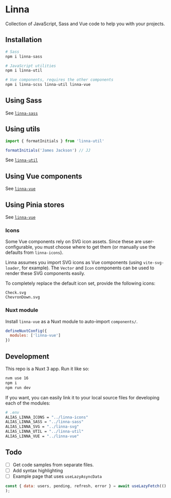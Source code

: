 # Linna

Collection of JavaScript, Sass and Vue code to help you with your projects.

## Installation

```sh
# Sass
npm i linna-sass

# JavaScript utilities
npm i linna-util

# Vue components, requires the other components
npm i linna-scss linna-util linna-vue
```

## Using Sass

See [`linna-sass`](https://npmjs.org/package/linna-sass)

## Using utils

```js
import { formatInitials } from 'linna-util'

formatInitials('James Jackson') // JJ
```

See [`linna-util`](https://npmjs.org/package/linna-util)

## Using Vue components

See [`linna-vue`](https://npmjs.org/package/linna-vue)

## Using Pinia stores

See [`linna-vue`](https://npmjs.org/package/linna-vue)

### Icons

Some Vue components rely on SVG icon assets. Since these are user-configurable, you must choose where to get them (or manually use the defaults from `linna-icons`).

Linna assumes you import SVG icons as Vue components (using `vite-svg-loader`, for example). The `Vector` and `Icon` components can be used to render these SVG components easily.

To completely replace the default icon set, provide the following icons:

```
Check.svg
ChevronDown.svg
```

### Nuxt module

Install `linna-vue` as a Nuxt module to auto-import `components/`.

```js
defineNuxtConfig({
  modules: ['linna-vue']
})
```

## Development

This repo is a Nuxt 3 app. Run it like so:

```sh
nvm use 16
npm i
npm run dev
```

If you want, you can easily link it to your local source files for developing each of the modules:

```sh
# .env
ALIAS_LINNA_ICONS = "../linna-icons"
ALIAS_LINNA_SASS = "../linna-sass"
ALIAS_LINNA_SVG = "../linna-svg"
ALIAS_LINNA_UTIL = "../linna-util"
ALIAS_LINNA_VUE = "../linna-vue"
```

## Todo

- [ ] Get code samples from separate files.
- [ ] Add syntax highlighting
- [ ] Example page that uses `useLazyAsyncData`

```js
const { data: users, pending, refresh, error } = await useLazyFetch(() => `users?page=${page.value}&take=6`, { baseURL: config.API_BASE_URL }
);
```
